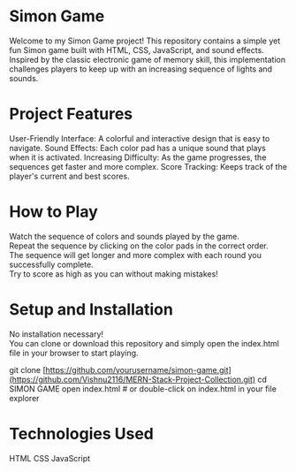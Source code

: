 # Simon Game
Welcome to my Simon Game project! This repository contains a simple yet fun Simon game built with HTML, CSS, JavaScript, and sound effects. Inspired by the classic electronic game of memory skill, this implementation challenges players to keep up with an increasing sequence of lights and sounds.

# Project Features

User-Friendly Interface: A colorful and interactive design that is easy to navigate.
Sound Effects: Each color pad has a unique sound that plays when it is activated.
Increasing Difficulty: As the game progresses, the sequences get faster and more complex.
Score Tracking: Keeps track of the player's current and best scores.

# How to Play
Watch the sequence of colors and sounds played by the game.  
Repeat the sequence by clicking on the color pads in the correct order.  
The sequence will get longer and more complex with each round you successfully complete.  
Try to score as high as you can without making mistakes!  

# Setup and Installation

No installation necessary!  
You can clone or download this repository and simply open the index.html file in your browser to start playing.

git clone [https://github.com/yourusername/simon-game.git](https://github.com/Vishnu2116/MERN-Stack-Project-Collection.git)
cd SIMON GAME
open index.html # or double-click on index.html in your file explorer

# Technologies Used
HTML
CSS
JavaScript
